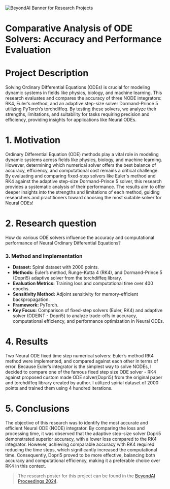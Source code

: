 ![BeyondAI Banner for Research Projects](../BeyondAI_Banner_Research_Projects_2024.png)

# Comparative Analysis of ODE Solvers: Accuracy and Performance Evaluation

# Project Description
Solving Ordinary Differential Equations (ODEs) is crucial for modeling dynamic systems in fields like physics, biology, and machine learning. This research evaluates and compares the accuracy of three NODE integrators: RK4, Euler’s method, and an adaptive step-size solver Dormand-Prince 5 utilizing PyTorch’s torchdiffeq. By testing these solvers, we analyze their strengths, limitations, and suitability for tasks requiring precision and efficiency, providing insights for applications like Neural ODEs.

# 1. Motivation
Ordinary Differential Equation (ODE) methods play a vital role in modeling dynamic systems across fields like physics, biology, and machine learning. However, determining which numerical solver offers the best balance of accuracy, efficiency, and computational cost remains a critical challenge. By evaluating and comparing fixed-step solvers like Euler's method and RK4 against the adaptive step-size Dormand-Prince 5 solver, this research provides a systematic analysis of their performance. The results aim to offer deeper insights into the strengths and limitations of each method, guiding researchers and practitioners toward choosing the most suitable solver for Neural ODEs!

# 2. Research question
How do various ODE solvers influence the accuracy and computational performance of Neural Ordinary Differential Equations?

### 3.  Method and implementation
- **Dataset:** Spiral dataset with 2000 points.
- **Methods:** Euler’s method, Runge-Kutta 4 (RK4), and Dormand-Prince 5 (Dopri5) adaptive solver from the torchdiffeq library.
- **Evaluation Metrics:** Training loss and computational time over 400 epochs.
- **Sensitivity Method:** Adjoint sensitivity for memory-efficient backpropagation.
- **Framework:** PyTorch.
- **Key Focus:** Comparison of fixed-step solvers (Euler, RK4) and adaptive solver (ODEINT - Dopri5) to analyze trade-offs in accuracy, computational efficiency, and performance optimization in Neural ODEs.

# 4. Results
Two Neural ODE fixed time step numerical solvers: Euler’s method RK4 method were implemented, and compared against each other in terms of error. Because Euler’s integrator is the simplest way to solve NODEs, I decided to compare one of the famous fixed step size ODE solver - RK4 against proposed custom made ODE solver(Dopri5) from the original paper and torchdiffeq library created by author. I utilized spirial dataset of 2000 points and trained them using 4 hundred iterations.

# 5. Conclusions
The objective of this research was to identify the most accurate and efficient Neural ODE (NODE) integrator. By comparing the loss and processing time, it was observed that the adaptive step-size solver Dopri5 demonstrated superior accuracy, with a lower loss compared to the RK4 integrator. However, achieving comparable accuracy with RK4 required reducing the time steps, which significantly increased the computational time. Consequently, Dopri5 proved to be more effective, balancing both accuracy and computational efficiency, making it a preferable choice over RK4 in this context.

> The research poster for this project can be found in the [BeyondAI Proceedings 2024](https://thinkingbeyond.education/beyondai_proceedings_2024/).
